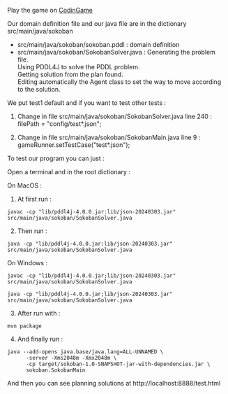 Play the game on [CodinGame](https://www.codingame.com/training/hard/sokoban)

Our domain definition file and our java file are in the dictionary src/main/java/sokoban

- src/main/java/sokoban/sokoban.pddl : domain definition
- src/main/java/sokoban/SokobanSolver.java : Generating the problem file.  
                                             Using PDDL4J to solve the PDDL problem.  
                                             Getting solution from the plan found.  
                                             Editing automatically the Agent class to set the way to move according to the solution.  

We put test1 default and if you want to test other tests : 

1. Change in file src/main/java/sokoban/SokobanSolver.java line 240 : filePath = "config/test*.json";  

2. Change in file src/main/java/sokoban/SokobanMain.java line 9 : gameRunner.setTestCase("test*.json");

To test our program you can just :  

Open a terminal and in the root dictionary :  

On MacOS : 

1. At first run : 
```
javac -cp "lib/pddl4j-4.0.0.jar:lib/json-20240303.jar" src/main/java/sokoban/SokobanSolver.java  
```

2. Then run : 
```
java -cp "lib/pddl4j-4.0.0.jar:lib/json-20240303.jar" src/main/java/sokoban/SokobanSolver.java  
```

On Windows : 
```
javac -cp "lib/pddl4j-4.0.0.jar;lib/json-20240303.jar" src/main/java/sokoban/SokobanSolver.java  
```

```
java -cp "lib/pddl4j-4.0.0.jar;lib/json-20240303.jar" src/main/java/sokoban/SokobanSolver.java  
```

3. After run with : 
```
mvn package
```

4. And finally run : 
```
java --add-opens java.base/java.lang=ALL-UNNAMED \
      -server -Xms2048m -Xmx2048m \
      -cp target/sokoban-1.0-SNAPSHOT-jar-with-dependencies.jar \
      sokoban.SokobanMain
```

And then you can see planning solutions at http://localhost:8888/test.html